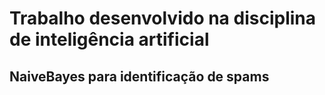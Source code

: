 # Trabalho desenvolvido na disciplina de inteligência artificial
 
## NaiveBayes para identificação de spams 
